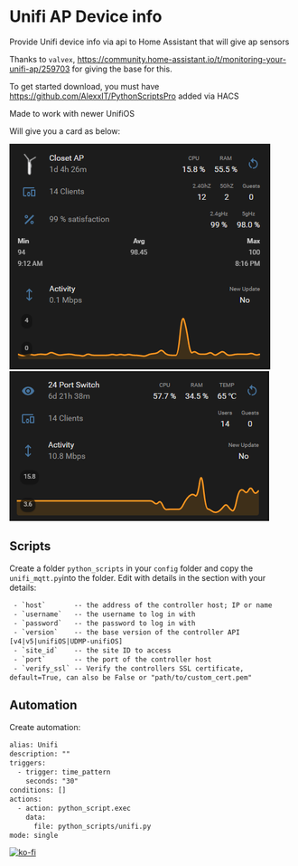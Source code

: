 # Unifi AP Device info
Provide Unifi device info via api to Home Assistant that will give ap sensors

Thanks to `valvex`, https://community.home-assistant.io/t/monitoring-your-unifi-ap/259703 for giving the base for this.

To get started download, you must have https://github.com/AlexxIT/PythonScriptsPro added via HACS

Made to work with newer UnifiOS

Will give you a card as below:

![ap](https://github.com/w1tw0lf/Unifi-AP-Device-info/blob/main/images/card_ap.png)
![switch](https://github.com/w1tw0lf/Unifi-AP-Device-info/blob/main/images/card_switch.png)

## Scripts

Create a folder `python_scripts` in your `config` folder and copy the `unifi_mqtt.py`into the folder. Edit with details in the section with your details:

```
 - `host`       -- the address of the controller host; IP or name
 - `username`   -- the username to log in with
 - `password`	-- the password to log in with
 - `version`	-- the base version of the controller API [v4|v5|unifiOS|UDMP-unifiOS]
 - `site_id`	-- the site ID to access
 - `port`       -- the port of the controller host
 - `verify_ssl`	-- Verify the controllers SSL certificate, default=True, can also be False or "path/to/custom_cert.pem"
```
## Automation

Create automation:

```
alias: Unifi
description: ""
triggers:
  - trigger: time_pattern
    seconds: "30"
conditions: []
actions:
  - action: python_script.exec
    data:
      file: python_scripts/unifi.py
mode: single
```

[![ko-fi](https://ko-fi.com/img/githubbutton_sm.svg)](https://ko-fi.com/J3J014JZ45)
